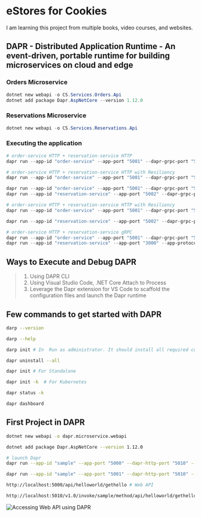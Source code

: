 # eStores for Cookies

I am learning this project from multiple books, video courses, and websites.

## DAPR - Distributed Application Runtime - An event-driven, portable runtime for building microservices on cloud and edge

### Orders Microservice

```powershell
dotnet new webapi -o CS.Services.Orders.Api
dotnet add package Dapr.AspNetCore --version 1.12.0
```

### Reservations Microservice

```powershell
dotnet new webapi -o CS.Services.Reservations.Api
```

### Executing the application

```powershell
# order-service HTTP + reservation-service HTTP
dapr run --app-id "order-service" --app-port "5001" --dapr-grpc-port "50010" --dapr-http-port "5010" -- dotnet run --project CS.Services.Orders.Api.csproj --urls="http://+:5001"

# order-service HTTP + reservation-service HTTP with Resiliency
dapr run --app-id "order-service" --app-port "5001" --dapr-grpc-port "50010" --dapr-http-port "5010" --config "./daprconfig.yaml" --components-path "./components" -- dotnet run --project CS.Services.Orders.Api.csproj --urls="http://+:5001"

dapr run --app-id "order-service" --app-port "5001" --dapr-grpc-port "50010" --dapr-http-port "5010" -- dotnet run --project ./sample.microservice.order/sample.microservice.order.csproj --urls="http://+:5001"
dapr run --app-id "reservation-service" --app-port "5002" --dapr-grpc-port "50020" --dapr-http-port "5020" -- dotnet run --project ./sample.microservice.reservation/sample.microservice.reservation.csproj --urls="http://+:5002"

# order-service HTTP + reservation-service HTTP with Resiliency
dapr run --app-id "order-service" --app-port "5001" --dapr-grpc-port "50010" --dapr-http-port "5010" --config "./previewConfig.yaml" --components-path "./components" -- dotnet run --project ./sample.microservice.order/sample.microservice.order.csproj --urls="http://+:5001"

dapr run --app-id "reservation-service" --app-port "5002" --dapr-grpc-port "50020" --dapr-http-port "5020" --config "./previewConfig.yaml" --components-path "./components" -- dotnet run --project ./sample.microservice.reservation/sample.microservice.reservation.csproj --urls="http://+:5002"

# order-service HTTP + reservation-service gRPC
dapr run --app-id "order-service" --app-port "5001" --dapr-grpc-port "50010" --dapr-http-port "5010" -- dotnet run --project ./sample.microservice.order-grpc-client/sample.microservice.order-grpc-client.csproj --urls="http://+:5001"
dapr run --app-id "reservation-service" --app-port "3000" --app-protocol grpc --dapr-http-port "5020" --dapr-grpc-port "50020" -- dotnet run --project ./sample.microservice.reservation-grpc/sample.microservice.reservation-grpc.csproj --urls="http://+:3000"
```

## Ways to Execute and Debug DAPR

> 1. Using DAPR CLI
> 2. Using Visual Studio Code, .NET Core Attach to Process
> 3. Leverage the Dapr extension for VS Code to scaffold the configuration files and launch the Dapr runtime

## Few commands to get started with DAPR

```bash
darp --version

darp --help

darp init # In  Run as administrator. It should install all required components

dapr uninstall --all

dapr init # For Standalone

dapr init -k  # For Kubernetes

dapr status -k

dapr dashboard
```

## First Project in DAPR

```bash
dotnet new webapi -o dapr.microservice.webapi

dotnet add package Dapr.AspNetCore --version 1.12.0

# launch Dapr
dapr run --app-id "sample" --app-port "5000" --dapr-http-port "5010" -- dotnet run --project dapr.microservice.webapi.csproj --urls="http://+:5000"

dapr run --app-id "sample" --app-port "5001" --dapr-http-port "5010" --dapr-grpc-port "50010" --metrics-port "9091"

http://localhost:5000/api/helloworld/gethello # Web API

http://localhost:5010/v1.0/invoke/sample/method/api/helloworld/gethello # DAPR invoke
```

![Accessing Web API using DAPR](../learn-dapr-in-2024/documentation/images/Access_WebAPI_Using_Dapr.PNG)
